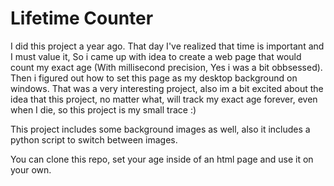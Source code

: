 # Lifetime Counter

I did this project a year ago. That day I've realized that time is important and I must value it, So i came up with idea to create a web page that would count my exact age (With millisecond precision, Yes i was a bit obbsessed). Then i figured out how to set this page as my desktop background on windows. That was a very interesting project, also im a bit excited about the idea that this project, no matter what, will track my exact age forever, even when I die, so this project is my small trace :)

This project includes some background images as well, also it includes a python script to switch between images.

You can clone this repo, set your age inside of an html page and use it on your own.
